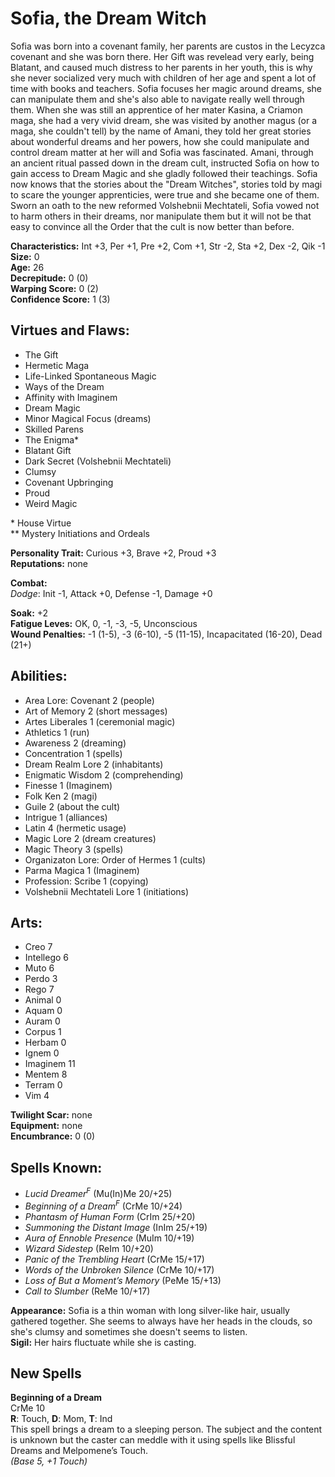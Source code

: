 # Sofia, the Dream Witch

Sofia was born into a covenant family, her parents are custos in the Lecyzca covenant and she was born there. Her Gift was revelead very early, being Blatant, and caused much distress to her parents in her youth, this is why she never socialized very much with children of her age and spent a lot of time with books and teachers. Sofia focuses her magic around dreams, she can manipulate them and she's also able to navigate really well through them. When she was still an apprentice of her mater Kasina, a Criamon maga, she had a very vivid dream, she was visited by another magus (or a maga, she couldn't tell) by the name of Amani, they told her great stories about wonderful dreams and her powers, how she could manipulate and control dream matter at her will and Sofia was fascinated. Amani, through an ancient ritual passed down in the dream cult, instructed Sofia on how to gain access to Dream Magic and she gladly followed their teachings. Sofia now knows that the stories about the "Dream Witches", stories told by magi to scare the younger apprenticies, were true and she became one of them. Sworn an oath to the new reformed Volshebnii Mechtateli, Sofia vowed not to harm others in their dreams, nor manipulate them but it will not be that easy to convince all the Order that the cult is now better than before.

**Characteristics:** Int +3, Per +1, Pre +2, Com +1, Str -2, Sta +2, Dex -2, Qik -1  
**Size:** 0  
**Age:** 26  
**Decrepitude:** 0 (0)  
**Warping Score:** 0 (2)  
**Confidence Score:** 1 (3)  

## Virtues and Flaws:

- The Gift
- Hermetic Maga
- Life-Linked Spontaneous Magic
- Ways of the Dream
- Affinity with Imaginem
- Dream Magic
- Minor Magical Focus (dreams)
- Skilled Parens
- The Enigma*
- Blatant Gift
- Dark Secret (Volshebnii Mechtateli)
- Clumsy
- Covenant Upbringing
- Proud
- Weird Magic

\* House Virtue  
** Mystery Initiations and Ordeals

**Personality Trait:** Curious +3, Brave +2, Proud +3  
**Reputations:** none

**Combat:**  
*Dodge*: Init -1, Attack +0, Defense -1, Damage +0  

**Soak:** +2  
**Fatigue Leves:** OK, 0, -1, -3, -5, Unconscious  
**Wound Penalties:** -1 (1-5), -3 (6-10), -5 (11-15), Incapacitated (16-20), Dead (21+)

## Abilities:

+ Area Lore: Covenant 2 (people)
+ Art of Memory 2 (short messages)
+ Artes Liberales 1 (ceremonial magic)
+ Athletics 1 (run)
+ Awareness 2 (dreaming)
+ Concentration 1 (spells)
+ Dream Realm Lore 2 (inhabitants)
+ Enigmatic Wisdom 2 (comprehending)
+ Finesse 1 (Imaginem)
+ Folk Ken 2 (magi)
+ Guile 2 (about the cult)
+ Intrigue 1 (alliances)
+ Latin 4 (hermetic usage)
+ Magic Lore 2 (dream creatures)
+ Magic Theory 3 (spells)
+ Organizaton Lore: Order of Hermes 1 (cults)
+ Parma Magica 1 (Imaginem)
+ Profession: Scribe 1 (copying)
+ Volshebnii Mechtateli Lore 1 (initiations)

## Arts:

+ Creo 7
+ Intellego 6
+ Muto 6
+ Perdo 3
+ Rego 7
+ Animal 0
+ Aquam 0
+ Auram 0
+ Corpus 1
+ Herbam 0
+ Ignem 0
+ Imaginem 11
+ Mentem 8
+ Terram 0
+ Vim 4

**Twilight Scar:** none  
**Equipment:** none  
**Encumbrance:** 0 (0)

## Spells Known:

+ *Lucid Dreamer<sup>F</sup>* (Mu(In)Me 20/+25)
+ *Beginning of a Dream<sup>F</sup>* (CrMe 10/+24)
+ *Phantasm of Human Form* (CrIm 25/+20)
+ *Summoning the Distant Image* (InIm 25/+19)
+ *Aura of Ennoble Presence* (MuIm 10/+19)
+ *Wizard Sidestep* (ReIm 10/+20)
+ *Panic of the Trembling Heart* (CrMe 15/+17)
+ *Words of the Unbroken Silence* (CrMe 10/+17)
+ *Loss of But a Moment’s Memory* (PeMe 15/+13)
+ *Call to Slumber* (ReMe 10/+17)

**Appearance:** Sofia is a thin woman with long silver-like hair, usually gathered together. She seems to always have her heads in the clouds, so she's clumsy and sometimes she doesn't seems to listen.  
**Sigil:** Her hairs fluctuate while she is casting.

## New Spells

**Beginning of a Dream**  
CrMe 10  
**R**: Touch, **D**: Mom, **T**: Ind  
This spell brings a dream to a sleeping person. The
subject and the content is unknown but the caster can
meddle with it using spells like Blissful Dreams and
Melpomene’s Touch.  
*(Base 5, +1 Touch)*

